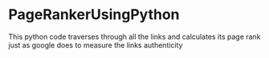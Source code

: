 # PageRankerUsingPython
This python code traverses through all the links and calculates its page rank just as google does to measure the links authenticity
